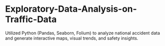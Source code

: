 # Exploratory-Data-Analysis-on-Traffic-Data
Utilized Python (Pandas, Seaborn, Folium) to analyze national accident data and generate interactive maps, visual trends, and safety insights.
